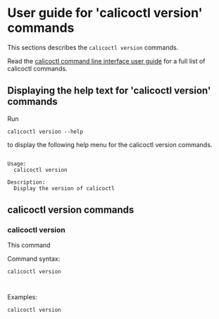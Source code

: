 
# User guide for 'calicoctl version' commands

This sections describes the `calicoctl version` commands.

Read the [calicoctl command line interface user guide](../calicoctl.md) for a full list of calicoctl commands.

## Displaying the help text for 'calicoctl version' commands

Run

    calicoctl version --help

to display the following help menu for the calicoctl version commands.

```

Usage:
  calicoctl version

Description:
  Display the version of calicoctl

```

## calicoctl version commands


### calicoctl version
This command


Command syntax:

```
calicoctl version

    
```

Examples:

```
calicoctl version
```
